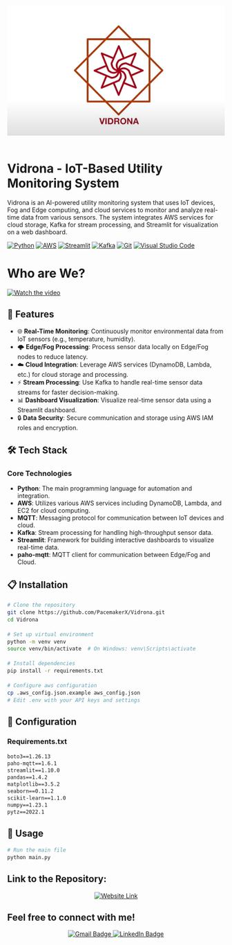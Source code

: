 <img src="./assests/image.png" alt="LinkedIn Automation" style="width:100%; height:300px; object-fit: cover;">
<br><br>


# Vidrona - IoT-Based Utility Monitoring System

Vidrona is an AI-powered utility monitoring system that uses IoT devices, Fog and Edge computing, and cloud services to monitor and analyze real-time data from various sensors. The system integrates AWS services for cloud storage, Kafka for stream processing, and Streamlit for visualization on a web dashboard.

[![Python](https://img.shields.io/badge/Python-3776AB?logo=python&logoColor=fff)](#)
[![AWS](https://img.shields.io/badge/AWS-232F3E?logo=amazonaws&logoColor=white)](#)
[![Streamlit](https://img.shields.io/badge/Streamlit-FF4B4B?logo=streamlit&logoColor=white)](#)
[![Kafka](https://img.shields.io/badge/Kafka-231F20?logo=apachekafka&logoColor=white)](#)
[![Git](https://img.shields.io/badge/Git-F05032?logo=git&logoColor=fff)](#)
[![Visual Studio Code](https://custom-icon-badges.demolab.com/badge/Visual%20Studio%20Code-0078d7.svg?logo=vsc&logoColor=white)](#)

# Who are We?
[![Watch the video](https://img.youtube.com/vi/yPIS7ShKdms/0.jpg)](https://www.youtube.com/watch?v=yPIS7ShKdms&autoplay=1)

## 🚀 Features

- 🌐 **Real-Time Monitoring**: Continuously monitor environmental data from IoT sensors (e.g., temperature, humidity).
- 🌩️ **Edge/Fog Processing**: Process sensor data locally on Edge/Fog nodes to reduce latency.
- ☁️ **Cloud Integration**: Leverage AWS services (DynamoDB, Lambda, etc.) for cloud storage and processing.
- ⚡ **Stream Processing**: Use Kafka to handle real-time sensor data streams for faster decision-making.
- 📊 **Dashboard Visualization**: Visualize real-time sensor data using a Streamlit dashboard.
- 🔒 **Data Security**: Secure communication and storage using AWS IAM roles and encryption.

## 🛠️ Tech Stack

### Core Technologies

- **Python**: The main programming language for automation and integration.
- **AWS**: Utilizes various AWS services including DynamoDB, Lambda, and EC2 for cloud computing.
- **MQTT**: Messaging protocol for communication between IoT devices and cloud.
- **Kafka**: Stream processing for handling high-throughput sensor data.
- **Streamlit**: Framework for building interactive dashboards to visualize real-time data.
- **paho-mqtt**: MQTT client for communication between Edge/Fog and Cloud.

## 📋 Installation

```bash
# Clone the repository
git clone https://github.com/PacemakerX/Vidrona.git
cd Vidrona

# Set up virtual environment
python -m venv venv
source venv/bin/activate  # On Windows: venv\Scripts\activate

# Install dependencies
pip install -r requirements.txt

# Configure aws configuration
cp .aws_config.json.example aws_config.json
# Edit .env with your API keys and settings

```

## 🔧 Configuration

### Requirements.txt

```
boto3==1.26.13
paho-mqtt==1.6.1
streamlit==1.10.0
pandas==1.4.2
matplotlib==3.5.2
seaborn==0.11.2
scikit-learn==1.1.0
numpy==1.23.1
pytz==2022.1
```

## 📝 Usage

```bash
# Run the main file
python main.py

```

## Link to the Repository:

<p align="center">
<a href="https://github.com/PacemakerX/Vidrona.git">
  <img src="https://user-images.githubusercontent.com/74038190/212748842-9fcbad5b-6173-4175-8a61-521f3dbb7514.gif" alt="Website Link" style="width:100%; height:300px; object-fit: cover;">
</a>
<p>

## Feel free to connect with me!

<p align="center">
  <a href="mailto:sparsh.officialwork@gmail.com">
    <img src="https://img.shields.io/badge/Gmail-sparsh.officialwork@gmail.com-D14836?style=for-the-badge&logo=gmail&logoColor=white" alt="Gmail Badge" />
  </a>
  <a href="https://www.linkedin.com/in/sparshsoni">
    <img src="https://img.shields.io/badge/LinkedIn-Connect-blue?style=for-the-badge&logo=linkedin&logoColor=white" alt="LinkedIn Badge" />
  </a>
</p>
